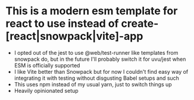 # This is a modern esm template for react to use instead of create-[react|snowpack|vite]-app

* I opted out of the jest to use @web/test-runner like templates from snowpack do, but in the future I'll probably switch it for uvu/jest when ESM is officially supported
* I like Vite better than Snowpack but for now I couldn't find easy way of integrating it with testing without disgusting Babel setups and such
* This uses npm instead of my usual yarn, just to switch things up
* Heavily opinionated setup
